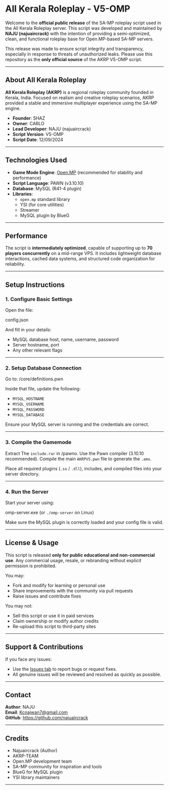 # All Kerala Roleplay - V5-OMP

Welcome to the **official public release** of the SA-MP roleplay script used in the All Kerala Roleplay server. This script was developed and maintained by **NAJU (najuaircrack)** with the intention of providing a semi-optimized, clean, and functional roleplay base for Open.MP-based SA-MP servers.

This release was made to ensure script integrity and transparency, especially in response to threats of unauthorized leaks. Please use this repository as the **only official source** of the AKRP V5-OMP script.

---

## About All Kerala Roleplay

**All Kerala Roleplay (AKRP)** is a regional roleplay community founded in Kerala, India. Focused on realism and creative roleplay scenarios, AKRP provided a stable and immersive multiplayer experience using the SA-MP engine.

- **Founder**: SHAZ  
- **Owner**: CARLO  
- **Lead Developer**: NAJU (najuaircrack)  
- **Script Version**: V5-OMP  
- **Script Date**: 12/09/2024  

---

## Technologies Used

- **Game Mode Engine**: [Open.MP](https://open.mp) (recommended for stability and performance)
- **Script Language**: PAWN (v3.10.10)
- **Database**: MySQL (R41-4 plugin)
- **Libraries**:
  - `open.mp` standard library
  - YSI (for core utilities)
  - Streamer
  - MySQL plugin by BlueG

---

## Performance

The script is **intermediately optimized**, capable of supporting up to **70 players concurrently** on a mid-range VPS. It includes lightweight database interactions, cached data systems, and structured code organization for reliability.

---

## Setup Instructions

### 1. Configure Basic Settings

Open the file:

config.json

And fill in your details:
- MySQL database host, name, username, password
- Server hostname, port
- Any other relevant flags

---

### 2. Setup Database Connection

Go to:
/core/definitions.pwn

Inside that file, update the following:
- `MYSQL_HOSTNAME`
- `MYSQL_USERNAME`
- `MYSQL_PASSWORD`
- `MYSQL_DATABASE`

Ensure your MySQL server is running and the credentials are correct.

---

### 3. Compile the Gamemode

Extract The `include.rar` in /pawno.
Use the Pawn compiler (3.10.10 recommended). Compile the main `AKRPV5.pwn` file to generate the `.amx`.

Place all required plugins (`.so` / `.dll`), includes, and compiled files into your server directory.

---

### 4. Run the Server

Start your server using:

omp-server.exe (or `./omp-server` on Linux)

Make sure the MySQL plugin is correctly loaded and your config file is valid.

---

## License & Usage

This script is released **only for public educational and non-commercial use**. Any commercial usage, resale, or rebranding without explicit permission is prohibited.

You may:
- Fork and modify for learning or personal use
- Share improvements with the community via pull requests
- Raise issues and contribute fixes

You may not:
- Sell this script or use it in paid services
- Claim ownership or modify author credits
- Re-upload this script to third-party sites

---

## Support & Contributions

If you face any issues:
- Use the [Issues tab](https://github.com/najuaircrack/AKRPV5/issues) to report bugs or request fixes.
- All genuine issues will be reviewed and resolved as quickly as possible.

---

## Contact

**Author**: NAJU  
**Email**: Kcnajwan7@gmail.com  
**GitHub**: https://github.com/najuaircrack

---

## Credits

- Najuaircrack (Author)
- AKRP-TEAM 
- Open.MP development team  
- SA-MP community for inspiration and tools  
- BlueG for MySQL plugin  
- YSI library maintainers  

---